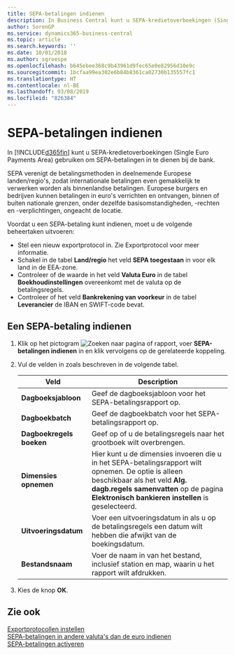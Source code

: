 ```yaml
---
title: SEPA-betalingen indienen
description: In Business Central kunt u SEPA-kredietoverboekingen (Single Euro Payments Area) gebruiken om SEPA-betalingen in te dienen bij de bank.
author: SorenGP
ms.service: dynamics365-business-central
ms.topic: article
ms.search.keywords: ''
ms.date: 10/01/2018
ms.author: sgroespe
ms.openlocfilehash: b645ebee368c9b43961d9fec65e0e82956d10e9c
ms.sourcegitcommit: 1bcfaa99ea302e6b84b8361ca02730b135557fc1
ms.translationtype: HT
ms.contentlocale: nl-BE
ms.lasthandoff: 03/08/2019
ms.locfileid: "826384"
---
```

# <a name="file-sepa-payments"></a>SEPA-betalingen indienen
In [!INCLUDE[d365fin](../../includes/d365fin_md.md)] kunt u SEPA-kredietoverboekingen (Single Euro Payments Area) gebruiken om SEPA-betalingen in te dienen bij de bank.  

SEPA verenigt de betalingsmethoden in deelnemende Europese landen/regio's, zodat internationale betalingen even gemakkelijk te verwerken worden als binnenlandse betalingen. Europese burgers en bedrijven kunnen betalingen in euro's verrichten en ontvangen, binnen of buiten nationale grenzen, onder dezelfde basisomstandigheden, -rechten en -verplichtingen, ongeacht de locatie.  

Voordat u een SEPA-betaling kunt indienen, moet u de volgende beheertaken uitvoeren:  

- Stel een nieuw exportprotocol in. Zie Exportprotocol voor meer informatie.  
- Schakel in de tabel **Land/regio** het veld **SEPA toegestaan** in voor elk land in de EEA-zone.  
- Controleer of de waarde in het veld **Valuta Euro** in de tabel **Boekhoudinstellingen** overeenkomt met de valuta op de betalingsregels.  
- Controleer of het veld **Bankrekening van voorkeur** in de tabel **Leverancier** de IBAN en SWIFT-code bevat.  

## <a name="to-file-a-sepa-payment"></a>Een SEPA-betaling indienen  

1.  Klik op het pictogram ![Zoeken naar pagina of rapport](../../media/ui-search/search_small.png "pictogram Zoeken naar pagina of rapport"), voer **SEPA-betalingen indienen** in en klik vervolgens op de gerelateerde koppeling.  
2.  Vul de velden in zoals beschreven in de volgende tabel.  

    |Veld|Description|  
    |---------------------------------|---------------------------------------|  
    |**Dagboeksjabloon**|Geef de dagboeksjabloon voor het SEPA-betalingsrapport op.|  
    |**Dagboekbatch**|Geef de dagboekbatch voor het SEPA-betalingsrapport op.|  
    |**Dagboekregels boeken**|Geef op of u de betalingsregels naar het grootboek wilt overbrengen.|  
    |**Dimensies opnemen**|Hier kunt u de dimensies invoeren die u in het SEPA-betalingsrapport wilt opnemen. De optie is alleen beschikbaar als het veld **Alg. dagb.regels samenvatten** op de pagina **Elektronisch bankieren instellen** is geselecteerd.|  
    |**Uitvoeringsdatum**|Voer een uitvoeringsdatum in als u op de betalingsregels een datum wilt hebben die afwijkt van de boekingsdatum.|  
    |**Bestandsnaam**|Voer de naam in van het bestand, inclusief station en map, waarin u het rapport wilt afdrukken.|  

3.  Kies de knop **OK**.  

## <a name="see-also"></a>Zie ook  
 [Exportprotocollen instellen](how-to-set-up-export-protocols.md)   
 [SEPA-betalingen in andere valuta's dan de euro indienen](how-to-file-non-euro-sepa-payments.md)   
 [SEPA-betalingen activeren](how-to-activate-sepa-payments.md)
